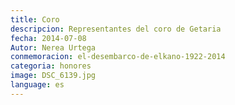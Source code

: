 ```yaml
---
title: Coro
descripcion: Representantes del coro de Getaria
fecha: 2014-07-08
Autor: Nerea Urtega
conmemoracion: el-desembarco-de-elkano-1922-2014
categoria: honores
image: DSC_6139.jpg
language: es
---
```

